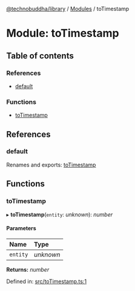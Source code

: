 [@technobuddha/library](../..) / [Modules](../Modules.md) / toTimestamp

# Module: toTimestamp

## Table of contents

### References

- [default](totimestamp.md#default)

### Functions

- [toTimestamp](totimestamp.md#totimestamp)

## References

### default

Renames and exports: [toTimestamp](totimestamp.md#totimestamp)

## Functions

### toTimestamp

▸ **toTimestamp**(`entity`: *unknown*): *number*

#### Parameters

| Name | Type |
| :------ | :------ |
| `entity` | *unknown* |

**Returns:** *number*

Defined in: [src/toTimestamp.ts:1](../../src/toTimestamp.ts#L1)
